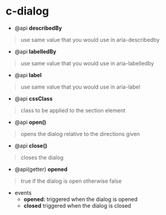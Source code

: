 # c-dialog

* @api **describedBy**

> use same value that you would use in aria-describedby

* @api **labelledBy**

> use same value that you would use in aria-labelledby

* @api **label**

> use same value that you would use in aria-label

* @api **cssClass**

> class to be applied to the section element

* @api **open()**

> opens the dialog relative to the directions given

* @api **close()**

> closes the dialog

* @api(getter) **opened**

> true if the dialog is open otherwise false

* events
  * **opened:** triggered when the dialog is opened
  * **closed** triggered when the dialog is closed
